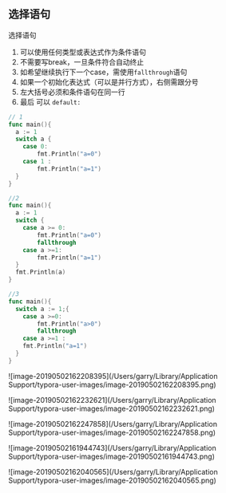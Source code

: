 ## 选择语句

选择语句

1. 可以使用任何类型或表达式作为条件语句
2. 不需要写break，一旦条件符合自动终止
3. 如希望继续执行下一个case，需使用`fallthrough`语句
4. 如果一个初始化表达式（可以是并行方式），右侧需跟分号
5. 左大括号必须和条件语句在同一行
6. 最后 可以   `default:`





``` go
// 1
func main(){
  a := 1
  switch a {
    case 0:
    	fmt.Println("a=0")
  	case 1 :
    	fmt.Println("a=1")
  }
}

//2 
func main(){
  a := 1 
  switch {
    case a >= 0:
    	fmt.Println("a=0")
    	fallthrough
    case a >=1:
    	fmt.Println("a=1")
  }
  fmt.Println(a)
}

//3
func main(){
  switch a := 1;{
    case a >=0:
    	fmt.Println("a>0")
    	fallthrough
    case a >=1 :
    fmt.Println("a=1")
  }
}
```



![image-20190502162208395](/Users/garry/Library/Application Support/typora-user-images/image-20190502162208395.png)



![image-20190502162232621](/Users/garry/Library/Application Support/typora-user-images/image-20190502162232621.png)





![image-20190502162247858](/Users/garry/Library/Application Support/typora-user-images/image-20190502162247858.png)

![image-20190502161944743](/Users/garry/Library/Application Support/typora-user-images/image-20190502161944743.png)



![image-20190502162040565](/Users/garry/Library/Application Support/typora-user-images/image-20190502162040565.png)